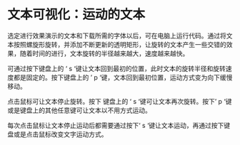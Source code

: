 # 文本可视化：运动的文本

选定进行效果演示的文本和下载所需的字体以后，可在电脑上运行代码。通过将文本按照螺旋形旋转，并添加不断更新的透明矩形，让旋转的文本产生一些交错的效果，随着时间的进行，文本旋转的半径越来越大，速度越来越快。

可通过按下键盘上的 ‘ s ‘键让文本回到最初的位置，此时文本的旋转半径和旋转速度都是固定的。按下键盘上的 ’ p ‘键，文本回到最初位置，运动方式变为向下缓慢移动。

点击鼠标可让文本停止旋转。按下 键盘上的 ‘ s ‘键可让文本再次旋转。按下’ p ‘键或是键盘上的其他任意键可让文本以不用方式运动。

每次点击鼠标让文本停止运动后都需要通过按下‘ s ‘键让文本运动，再通过按下键盘或是点击鼠标改变文字运动方式。

